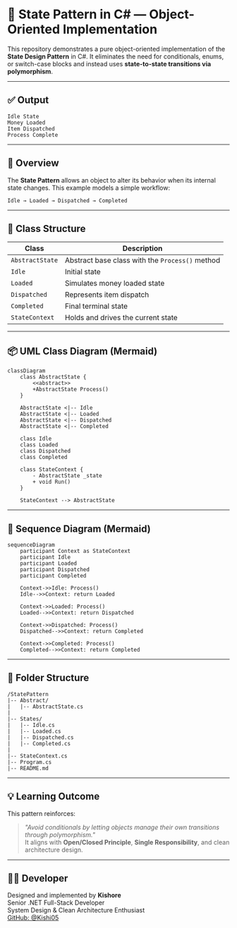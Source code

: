 ﻿
# 🧠 State Pattern in C# — Object-Oriented Implementation

This repository demonstrates a pure object-oriented implementation of the **State Design Pattern** in C#. It eliminates the need for conditionals, enums, or switch-case blocks and instead uses **state-to-state transitions via polymorphism**.

---

## ✅ Output

```
Idle State
Money Loaded
Item Dispatched
Process Complete
```

---

## 🧾 Overview

The **State Pattern** allows an object to alter its behavior when its internal state changes. This example models a simple workflow:

```
Idle → Loaded → Dispatched → Completed
```

---

## 🧱 Class Structure

| Class           | Description                                      |
|-----------------|--------------------------------------------------|
| `AbstractState` | Abstract base class with the `Process()` method |
| `Idle`          | Initial state                                    |
| `Loaded`        | Simulates money loaded state                     |
| `Dispatched`    | Represents item dispatch                         |
| `Completed`     | Final terminal state                             |
| `StateContext`  | Holds and drives the current state               |

---

## 📦 UML Class Diagram (Mermaid)

```mermaid
classDiagram
    class AbstractState {
        <<abstract>>
        +AbstractState Process()
    }

    AbstractState <|-- Idle
    AbstractState <|-- Loaded
    AbstractState <|-- Dispatched
    AbstractState <|-- Completed

    class Idle
    class Loaded
    class Dispatched
    class Completed

    class StateContext {
        - AbstractState _state
        + void Run()
    }

    StateContext --> AbstractState
```

---

## 🔁 Sequence Diagram (Mermaid)

```mermaid
sequenceDiagram
    participant Context as StateContext
    participant Idle
    participant Loaded
    participant Dispatched
    participant Completed

    Context->>Idle: Process()
    Idle-->>Context: return Loaded

    Context->>Loaded: Process()
    Loaded-->>Context: return Dispatched

    Context->>Dispatched: Process()
    Dispatched-->>Context: return Completed

    Context->>Completed: Process()
    Completed-->>Context: return Completed
```

---

## 📁 Folder Structure

```
/StatePattern
|-- Abstract/
|   |-- AbstractState.cs
|
|-- States/
|   |-- Idle.cs
|   |-- Loaded.cs
|   |-- Dispatched.cs
|   |-- Completed.cs
|
|-- StateContext.cs
|-- Program.cs
|-- README.md
```

---

## 💡 Learning Outcome

This pattern reinforces:
> _"Avoid conditionals by letting objects manage their own transitions through polymorphism."_  
It aligns with **Open/Closed Principle**, **Single Responsibility**, and clean architecture design.

---

## 👨‍💻 Developer

Designed and implemented by **Kishore**  
Senior .NET Full-Stack Developer  
System Design & Clean Architecture Enthusiast  
[GitHub: @Kishi05](https://github.com/Kishi05)
